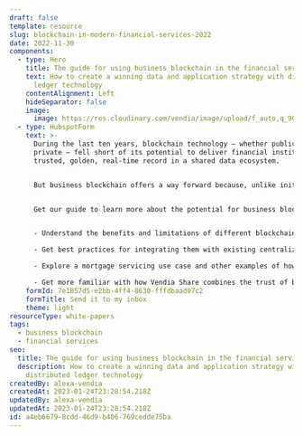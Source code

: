 ```yaml
---
draft: false
template: resource
slug: blockchain-in-modern-financial-services-2022
date: 2022-11-30
components:
  - type: Hero
    title: The guide for using business blockchain in the financial services industry
    text: How to create a winning data and application strategy with distributed
      ledger technology
    contentAlignment: Left
    hideSeparator: false
    image:
      image: https://res.cloudinary.com/vendia/image/upload/f_auto,q_90/v1671500629/Website/Iso/Blockchain_rmmdjm.png
  - type: HubspotForm
    text: >-
      During the last ten years, blockchain technology — whether public or
      private — fell short of its potential to deliver financial institutions a
      trusted, golden, real-time record in a shared data ecosystem.


      But business blockchain offers a way forward because, unlike initial solutions, these newer platforms are built for business use cases, and they meet the stringent requirements of financial services organizations. 


      Get our guide to learn more about the potential for business blockchain in financial services.


      - Understand the benefits and limitations of different blockchain types

      - Get best practices for integrating them with existing centralized IT architectures

      - Explore a mortgage servicing use case and other examples of how to accelerate business results and lower delivery costs and risks for data-centric projects

      - Get more familiar with how Vendia Share combines the trust of blockchain with the scale of the cloud, offering the fastest time to market for secure, operational data sharing
    formId: 7e1857d5-e2bb-4ff4-8630-fffdbaad07c2
    formTitle: Send it to my inbox
    theme: light
resourceType: white-papers
tags:
  - business blockchain
  - financial services
seo:
  title: The guide for using business blockchain in the financial services industry
  description: How to create a winning data and application strategy with
    distributed ledger technology
createdBy: alexa-vendia
createdAt: 2023-01-24T23:28:54.218Z
updatedBy: alexa-vendia
updatedAt: 2023-01-24T23:28:54.218Z
id: a4eb6679-8cdd-46d9-b406-769cedde75ba
---
```

